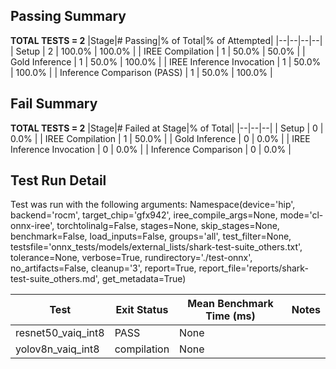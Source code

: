 ## Passing Summary

**TOTAL TESTS = 2**
|Stage|# Passing|% of Total|% of Attempted|
|--|--|--|--|
| Setup | 2 | 100.0% | 100.0% |
| IREE Compilation | 1 | 50.0% | 50.0% |
| Gold Inference | 1 | 50.0% | 100.0% |
| IREE Inference Invocation | 1 | 50.0% | 100.0% |
| Inference Comparison (PASS) | 1 | 50.0% | 100.0% |
## Fail Summary

**TOTAL TESTS = 2**
|Stage|# Failed at Stage|% of Total|
|--|--|--|
| Setup | 0 | 0.0% |
| IREE Compilation | 1 | 50.0% |
| Gold Inference | 0 | 0.0% |
| IREE Inference Invocation | 0 | 0.0% |
| Inference Comparison | 0 | 0.0% |
## Test Run Detail
Test was run with the following arguments:
Namespace(device='hip', backend='rocm', target_chip='gfx942', iree_compile_args=None, mode='cl-onnx-iree', torchtolinalg=False, stages=None, skip_stages=None, benchmark=False, load_inputs=False, groups='all', test_filter=None, testsfile='onnx_tests/models/external_lists/shark-test-suite_others.txt', tolerance=None, verbose=True, rundirectory='./test-onnx', no_artifacts=False, cleanup='3', report=True, report_file='reports/shark-test-suite_others.md', get_metadata=True)

| Test | Exit Status | Mean Benchmark Time (ms) | Notes |
|--|--|--|--|
| resnet50_vaiq_int8 | PASS | None | |
| yolov8n_vaiq_int8 | compilation | None | |
